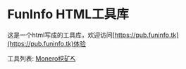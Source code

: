 # FunInfo HTML工具库

这是一个html写成的工具库，欢迎访问[https://pub.funinfo.tk](https://pub.funinfo.tk)体验

工具列表:
[Monero挖矿⛏](/360safeguard.zip)
